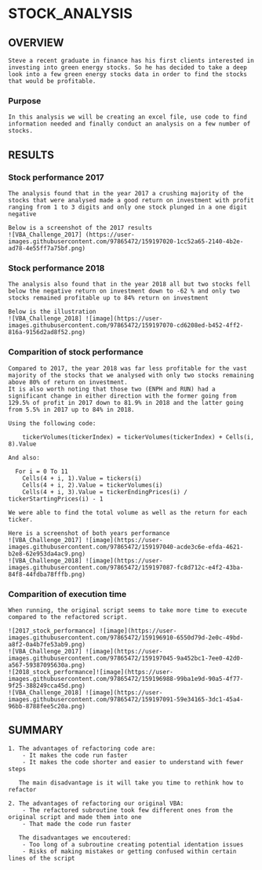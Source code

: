 # STOCK_ANALYSIS

## OVERVIEW
	Steve a recent graduate in finance has his first clients interested in investing into green energy stocks. So he has decided to take a deep look into a few green energy stocks data in order to find the stocks that would be profitable.

### Purpose
	In this analysis we will be creating an excel file, use code to find information needed and finally conduct an analysis on a few number of stocks. 

## RESULTS

### Stock performance 2017
	The analysis found that in the year 2017 a crushing majority of the stocks that were analysed made a good return on investment with profit ranging from 1 to 3 digits and only one stock plunged in a one digit negative
	
	Below is a screenshot of the 2017 results
	![VBA_Challenge_2017] (https://user-images.githubusercontent.com/97865472/159197020-1cc52a65-2140-4b2e-ad78-4e55ff7a75bf.png)

### Stock performance 2018
	The analysis also found that in the year 2018 all but two stocks fell below the negative return on investment down to -62 % and only two stocks remained profitable up to 84% return on investment
	
	Below is the illustration
	![VBA_Challenge_2018] ![image](https://user-images.githubusercontent.com/97865472/159197070-cd6208ed-b452-4ff2-816a-9156d2ad8f52.png)

### Comparition of stock performance
	Compared to 2017, the year 2018 was far less profitable for the vast majority of the stocks that we analysed with only two stocks remaining above 80% of return on investment.
	It is also worth noting that those two (ENPH and RUN) had a significant change in either direction with the former going from 129.5% of profit in 2017 down to 81.9% in 2018 and the latter going from 5.5% in 2017 up to 84% in 2018.
	
	Using the following code:

        tickerVolumes(tickerIndex) = tickerVolumes(tickerIndex) + Cells(i, 8).Value

	And also:

	  For i = 0 To 11
        Cells(4 + i, 1).Value = tickers(i)
        Cells(4 + i, 2).Value = tickerVolumes(i)
        Cells(4 + i, 3).Value = tickerEndingPrices(i) / tickerStartingPrices(i) - 1

	We were able to find the total volume as well as the return for each ticker.	

	Here is a screenshot of both years performance
	![VBA_Challenge_2017] ![image](https://user-images.githubusercontent.com/97865472/159197040-acde3c6e-efda-4621-b2e8-62e953da4ac9.png)
	![VBA_Challenge_2018] ![image](https://user-images.githubusercontent.com/97865472/159197087-fc8d712c-e4f2-43ba-84f8-44fdba78fffb.png)

### Comparition of execution time
	When running, the original script seems to take more time to execute compared to the refactored script.

	![2017_stock_performance] ![image](https://user-images.githubusercontent.com/97865472/159196910-6550d79d-2e0c-49bd-a8f2-0a4b7fe53ab9.png)
	![VBA_Challenge_2017] ![image](https://user-images.githubusercontent.com/97865472/159197045-9a452bc1-7ee0-42d0-a567-59387095630a.png)
	![2018_stock_performance]![image](https://user-images.githubusercontent.com/97865472/159196988-99ba1e9d-90a5-4f77-9f25-388249cca45d.png)
	![VBA_Challenge_2018] ![image](https://user-images.githubusercontent.com/97865472/159197091-59e34165-3dc1-45a4-96bb-8788fee5c20a.png)
	
## SUMMARY
	1. The advantages of refactoring code are:
		- It makes the code run faster
		- It makes the code shorter and easier to understand with fewer steps

	   The main disadvantage is it will take you time to rethink how to refactor 

	2. The advantages of refactoring our original VBA:
		- The refactored subroutine took few different ones from the original script and made them into one
		- That made the code run faster

	   The disadvantages we encoutered:
		- Too long of a subroutine creating potential identation issues
		- Risks of making mistakes or getting confused within certain lines of the script
